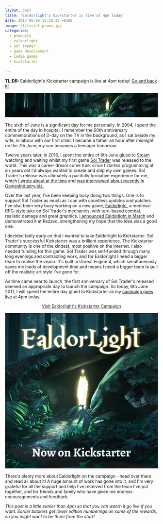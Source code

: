 ```yaml
---
layout: post
title: "Ealdorlight's Kickstarter is live at 4pm today"
date: 2017-06-06 13:28:33 +0100
image: /files/el-promo.jpg
categories:
  - products
  - ealdorlight
  - sol trader
  - game development
  - indie games
  - kickstarter

---
```


<div class='alert alert-success'><strong>TL;DR:</strong> Ealdorlight's Kickstarter campaign is live at 4pm today! <a href='https://www.kickstarter.com/projects/chrismdp/460088710?token=b18de00d'>Go and back it!</a></div>

![header](/files/el-indiedb-header.png)

The sixth of June is a significant day for me personally. In 2004, I spent the entire of the day in hospital. I remember the 60th anniversary commemorations of D-day on the TV in the background, as I sat beside my wife, in labour with our first child. I became a father an hour after midnight on the 7th June; my son becomes a teenager tomorrow.

Twelve years later, in 2016, I spent the entire of 6th June glued to [Steam](http://store.steampowered.com/app/396680) watching and waiting whilst my first game [Sol Trader](http://store.steampowered.com/app/396680/Sol_Trader/) was released to the world. This was a career dream come true: since I started programming at six years old I'd always wanted to create and ship my own games. Sol Trader's release was ultimately a painfully formative experience for me, which [I wrote about at the time](http://chrismdp.com/2016/06/5-ways-i-screwed-up-sol-traders-launch-a-postmortem/) and [was interviewed about recently in GamesIndustry.biz.](http://www.gamesindustry.biz/articles/2017-06-05-i-was-completely-unprepared-for-releasing-a-game-in-the-modern-marketplace)

Over the last year, I've been keeping busy doing two things. One is to support Sol Trader as much as I can with countless updates and patches. I've also been very busy working on a new game, <a href='http://ealdorlight.com'>Ealdorlight</a>, a medieval RPG-style take on Sol Trader's mechanics, with turn-based combat, realistic damage and great graphics. [I announced Ealdorlight in March](http://chrismdp.com/2017/03/introducing-ealdorlight/) and demonstrated it at Rezzed, strengthening my hope that the idea was a good one.

I decided fairly early on that I wanted to take Ealdorlight to Kickstarter. Sol Trader's successful Kickstarter was a brilliant experience. The Kickstarter community is one of the kindest, most positive on the Internet. I also needed funding for this game: Sol Trader was self-funded through many long evenings and contracting work, and for Ealdorlight I need a bigger team to realise the vision. It's built in Unreal Engine 4, which simultaneously saves me loads of development time and means I need a bigger team to pull off the realistic art style I've gone for.

As time came near to launch, the first anniversary of Sol Trader's released seemed an appropriate day to launch the campaign. So today, 6th June 2017, I will spend the entire day glued to Kickstarter as my [campaign goes live](https://www.kickstarter.com/projects/chrismdp/460088710?token=b18de00d) at 4pm today.

<a class='btn btn-success' style='text-align: center; display: block' href='https://www.kickstarter.com/projects/chrismdp/460088710?token=b18de00d'>Visit Ealdorlight's Kickstarter Campaign</a>

[![kickstarter launch](/files/el-promo.jpg)](https://www.kickstarter.com/projects/chrismdp/460088710?token=b18de00d)

There's plenty more about Ealdorlight on the campaign - head over there and read all about it! A huge amount of work has gone into it, and I'm very grateful for all the support and help I've received from the team I've put together, and for friends and family who have given me endless encouragements and feedback.

_This post is a little earlier than 4pm so that you can watch it go live if you want. Earlier backers get lower edition numberings on some of the rewards, so you might want to be there from the start!_
